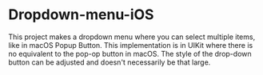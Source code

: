 # Dropdown-menu-iOS
This project makes a dropdown menu where you can select multiple items, like in macOS Popup Button. This implementation is in UIKit where there is no equivalent to the pop-op button in macOS. The style of the drop-down button can be adjusted and doesn't necessarily be that large.
